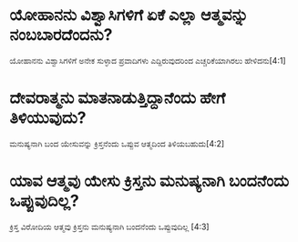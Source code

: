 # ಯೋಹಾನನು ವಿಶ್ವಾಸಿಗಳಿಗೆ ಏಕೆ ಎಲ್ಲಾ ಆತ್ಮವನ್ನು ನಂಬಬಾರದೆಂದನು?
ಯೋಹಾನನು ವಿಶ್ವಾಸಿಗಳಿಗೆ ಅನೇಕ ಸುಳ್ಳಾದ ಪ್ರವಾದಿಗಳು ಎದ್ದಿರುವುದರಿಂದ ಎಚ್ಚರಿಕೆಯಾಗಿರಲು ಹೇಳಿದನು[4:1]

# ದೇವರಾತ್ಮನು ಮಾತನಾಡುತ್ತಿದ್ದಾನೆಂದು ಹೇಗೆ ತಿಳಿಯುವುದು?
ಮನುಷ್ಯನಾಗಿ ಬಂದ ಯೇಸುವನ್ನು ಕ್ರಿಸ್ತನೆಂದು ಒಪ್ಪುವ ಆತ್ಮದಿಂದ ತಿಳಿಯಬಹುದು[4:2]

# ಯಾವ ಆತ್ಮವು ಯೇಸು ಕ್ರಿಸ್ತನು ಮನುಷ್ಯನಾಗಿ ಬಂದನೆಂದು ಒಪ್ಪುವುದಿಲ್ಲ?
ಕ್ರಿಸ್ತ ವಿರೋದಿಯ ಆತ್ಮವು ಕ್ರಿಸ್ತನು ಮನುಷ್ಯನಾಗಿ ಬಂದನೆಂದು ಒಪ್ಪುವುದಿಲ್ಲ [4:3]

